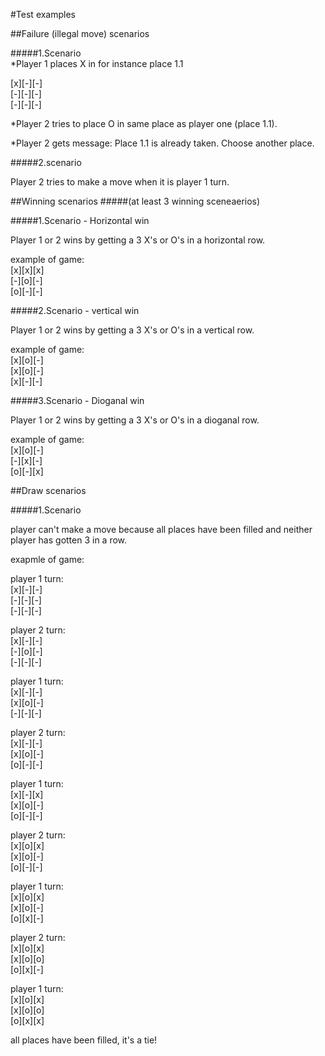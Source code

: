 #Test examples  

##Failure (illegal move) scenarios

#####1.Scenario  
*Player 1 places X in for instance place 1.1

[x][-][-]  
[-][-][-]  
[-][-][-]

*Player 2 tries to place O in same place as player one (place 1.1).

*Player 2 gets message: Place 1.1 is already taken. Choose another place.

#####2.scenario

Player 2 tries to make a move when it is player 1 turn.


##Winning scenarios
#####(at least 3 winning sceneaerios)

#####1.Scenario - Horizontal win

Player 1 or 2 wins by getting a 3 X's or O's in a horizontal row.

example of game:  
[x][x][x]  
[-][o][-]  
[o][-][-]

#####2.Scenario - vertical win

Player 1 or 2 wins by getting a 3 X's or O's in a vertical row.

example of game:  
[x][o][-]  
[x][o][-]  
[x][-][-]

#####3.Scenario - Dioganal win

Player 1 or 2 wins by getting a 3 X's or O's in a dioganal row.

example of game:  
[x][o][-]  
[-][x][-]  
[o][-][x]

##Draw scenarios

#####1.Scenario

player can't make a move because all places have been filled and neither player has gotten 3 in a row.

exapmle of game:

player 1 turn:  
[x][-][-]  
[-][-][-]  
[-][-][-]

player 2 turn:  
[x][-][-]  
[-][o][-]  
[-][-][-]

player 1 turn:  
[x][-][-]  
[x][o][-]  
[-][-][-]

player 2 turn:  
[x][-][-]  
[x][o][-]  
[o][-][-]

player 1 turn:  
[x][-][x]  
[x][o][-]  
[o][-][-]

player 2 turn:  
[x][o][x]  
[x][o][-]  
[o][-][-]

player 1 turn:   
[x][o][x]  
[x][o][-]  
[o][x][-]

player 2 turn:  
[x][o][x]  
[x][o][o]  
[o][x][-]

player 1 turn:   
[x][o][x]  
[x][o][o]  
[o][x][x]

all places have been filled, it's a tie!

